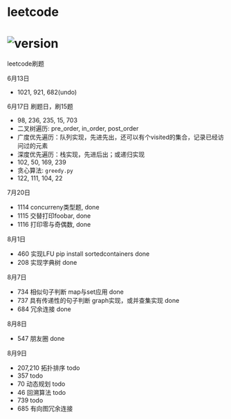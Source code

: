 # leetcode

# ![version](https://img.shields.io/badge/python-3.7-blue)

leetcode刷题

6月13日
* 1021, 921, 682(undo)

6月17日 刷题日，刷15题
* 98, 236, 235, 15, 703
* 二叉树遍历: pre_order, in_order, post_order
* 广度优先遍历：队列实现，先进先出，还可以有个visited的集合，记录已经访问过的元素
* 深度优先遍历：栈实现，先进后出；或递归实现
* 102, 50, 169, 239
* 贪心算法: `greedy.py`
* 122, 111, 104, 22

7月20日
* 1114 concurreny类型题, done
* 1115 交替打印foobar, done
* 1116 打印零与奇偶数, done

8月1日
* 460 实现LFU pip install sortedcontainers done
* 208 实现字典树 done

8月7日
* 734 相似句子判断 map与set应用 done
* 737 具有传递性的句子判断 graph实现，或并查集实现 done
* 684 冗余连接 done

8月8日
* 547 朋友圈 done

8月9日
* 207,210 拓扑排序 todo
* 357 todo
* 70 动态规划 todo
* 46 回溯算法 todo
* 739 todo
* 685 有向图冗余连接






